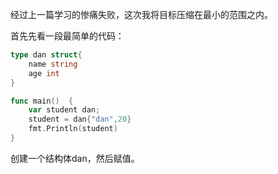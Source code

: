 经过上一篇学习的惨痛失败，这次我将目标压缩在最小的范围之内。  

首先先看一段最简单的代码：  

```go
type dan struct{
	name string
	age int
}

func main()  {
	var student dan;
	student = dan{"dan",20}
	fmt.Println(student)
}
```
创建一个结构体dan，然后赋值。  
